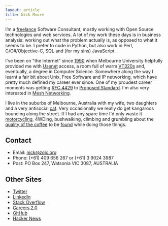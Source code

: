 ```yaml
---
layout: article
title: Nick Moore
---
```


I’m a [freelance](http://en.wikipedia.org/wiki/Freelancer#Etymology)
Software Consultant, mostly working with Open Source technologies and
web services. A lot of my work these days is in business analysis:
working out what the problem actually is, as opposed to what it seems to
be. I prefer to code in Python, but also work in Perl,
C/C\#/Objective-C, SQL and (for my sins) JavaScript.

I've been on "the Internet" since
[1990](http://en.wikipedia.org/wiki/Flood_%28They_Might_Be_Giants_album%29)
when Melbourne University helpfully provided me with
[Usenet](news:aus.motorcycles) access, a room full of warm
[VT320s](http://vt100.net/docs/vt320-uu/chapter2.html) and, eventually,
a degree in Computer Science. Somewhere along the way I learnt a fair
bit about Unix, Free Software and IP networking, which have pretty much
defined my career ever since. One of my proudest career moments was
getting [RFC 4429](http://tools.ietf.org/html/rfc4429) to [Proposed
Standard](http://en.wikipedia.org/wiki/Internet_Standard#Proposed_Standard).
I'm also very interested in [Mesh Networking](http://mesh.zoic.org/).

I live in the suburbs of Melbourne, Australia with my wife, two
daughters and a very antisocial
[cat](http://zoic.smugmug.com/Family/Wally-the-Cat-1/i-Kwx4b72/0/L/IMG_3720-L.jpg).
Very occasionally we really do get kangaroos bouncing along the street.
If I had any spare time I'd only waste it
[motorcycling](http://moto.zoic.org), 4WDing, bushwalking, climbing and
grumbling about the [quality of the
coffee](http://www.handpresso.com/espresso-machines/electrical-espresso-machines/espressgo-lavazza-a-modo-mio/)
to be [found](http://confluence.org/confluence.php?visitid=4068) while
doing those things.

Contact
-------

-   Email: <nick@zoic.org>
-   Phone: (+61) 409 656 267 or (+61) 3 9024 3987
-   Post: PO Box 247, Watsonia VIC 3087, AUSTRALIA

Other Sites
-----------

-   [Twitter](https://twitter.com/nickzoic/)
-   [LinkedIn](http://www.linkedin.com/in/nickzoic)
-   [Stack Overflow](http://stackoverflow.com/users/90927/nickzoic)
-   [Careers 2.0](http://careers.stackoverflow.com/nickzoic)
-   [GitHub](http://github.com/nickzoic)
-   [Hacker News](http://news.ycombinator.com/threads?id=nickzoic)
